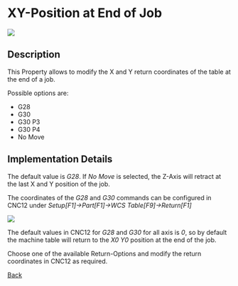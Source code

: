 # XY-Position at End of Job

![](/images/pp013.PNG)

## Description
This Property allows to modify the X and Y return coordinates of the table at the end of a job. 

Possible options are:

* G28
* G30
* G30 P3
* G30 P4
* No Move

## Implementation Details
The default value is *G28*. If *No Move* is selected, the Z-Axis will retract at the last X and Y position of the job.

The coordinates of the *G28* and *G30* commands can be configured in CNC12 under *Setup[F1]->Part[F1]->WCS Table[F9]->Return[F1]*

![](/images/pp014.PNG)

The default values in CNC12 for *G28* and *G30* for all axis is *0*, so by default the machine table will return to the *X0 Y0* position at the end of the job.

Choose one of the available Return-Options and modify the return coordinates in CNC12 as required.


[Back](index.md)